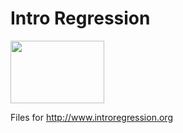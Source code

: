 # Intro Regression 


<img src="img/introgression-sticker.png" width="150" height="100" />

Files for http://www.introregression.org




